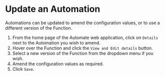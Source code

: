 # Update an Automation

Automations can be updated to amend the configuration values, or to use a different version of the Function.

1. From the home page of the Automate web application, click on `Details` next to the Automation you wish to amend.
1. Hover over the Function and click the `View and Edit details` button.
1. Select a new version of the Function from the dropdown menu if you wish.
1. Amend the configuration values as required.
1. Click `Save`.
